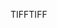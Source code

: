 <span data-ttu-id="e9c6c-101">TIFF</span><span class="sxs-lookup"><span data-stu-id="e9c6c-101">TIFF</span></span>